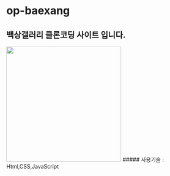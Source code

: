 # op-baexang

## 백상갤러리 클론코딩 사이트 입니다.
<img src="https://user-images.githubusercontent.com/107607247/196354523-5b94d688-7f42-4447-8bbf-813f424d79e3.png"  width="300px">
##### 사용기술 : Html,CSS,JavaScript



